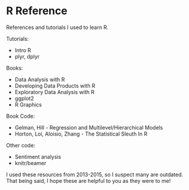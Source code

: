 # R Reference

References and tutorials I used to learn R.

Tutorials:
- Intro R
- plyr, dplyr

Books:
- Data Analysis with R
- Developing Data Products with R
- Exploratory Data Analysis with R
- ggplot2
- R Graphics

Book Code:
- Gelman, Hill - Regression and Multilevel/Hierarchical Models
- Horton, Loi, Aloisio, Zhang - The Statistical Sleuth In R

Other code:
- Sentiment analysis
- knitr/beamer

I used these resources from 2013-2015, so I suspect many are outdated. That being said, I hope these are helpful to you as they were to me!
